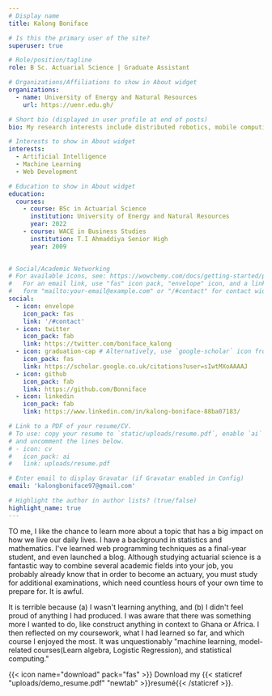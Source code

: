 ```yaml
---
# Display name
title: Kalong Boniface

# Is this the primary user of the site?
superuser: true

# Role/position/tagline
role: B Sc. Actuarial Science | Graduate Assistant

# Organizations/Affiliations to show in About widget
organizations:
  - name: University of Energy and Natural Resources
    url: https://uenr.edu.gh/

# Short bio (displayed in user profile at end of posts)
bio: My research interests include distributed robotics, mobile computing and programmable matter.

# Interests to show in About widget
interests:
  - Artificial Intelligence
  - Machine Learning
  - Web Development

# Education to show in About widget
education:
  courses:
    - course: BSc in Actuarial Science
      institution: University of Energy and Natural Resources
      year: 2022
    - course: WACE in Business Studies
      institution: T.I Ahmaddiya Senior High
      year: 2009
    

# Social/Academic Networking
# For available icons, see: https://wowchemy.com/docs/getting-started/page-builder/#icons
#   For an email link, use "fas" icon pack, "envelope" icon, and a link in the
#   form "mailto:your-email@example.com" or "/#contact" for contact widget.
social:
  - icon: envelope
    icon_pack: fas
    link: '/#contact'
  - icon: twitter
    icon_pack: fab
    link: https://twitter.com/boniface_kalong
  - icon: graduation-cap # Alternatively, use `google-scholar` icon from `ai` icon pack
    icon_pack: fas
    link: https://scholar.google.co.uk/citations?user=sIwtMXoAAAAJ
  - icon: github
    icon_pack: fab
    link: https://github.com/Bonniface
  - icon: linkedin
    icon_pack: fab
    link: https://www.linkedin.com/in/kalong-boniface-88ba07183/

# Link to a PDF of your resume/CV.
# To use: copy your resume to `static/uploads/resume.pdf`, enable `ai` icons in `params.toml`,
# and uncomment the lines below.
# - icon: cv
#   icon_pack: ai
#   link: uploads/resume.pdf

# Enter email to display Gravatar (if Gravatar enabled in Config)
email: 'kalongboniface97@gmail.com'

# Highlight the author in author lists? (true/false)
highlight_name: true
---
```


TO me, I like the chance to learn more about a topic that has a big impact on how we live our daily lives. I have a background in statistics and mathematics. I've learned web programming techniques as a final-year student, and  even launched a blog. Although studying actuarial science is a fantastic way to combine several academic fields into your job, you probably already know that in order to become an actuary, you must study for additional examinations, which need countless hours of your own time to prepare for. It is awful.

It is terrible because (a) I wasn't learning anything, and (b) I didn't feel proud of anything I had produced. I was aware that there was something more I wanted to do, like construct anything in context to Ghana or Africa. I then reflected on my coursework, what I had learned so far, and which course I enjoyed the most. It was unquestionably "machine learning, model-related courses(Learn algebra, Logistic Regression), and statistical computing." 

{{< icon name="download" pack="fas" >}} Download my {{< staticref "uploads/demo_resume.pdf" "newtab" >}}resumé{{< /staticref >}}.
